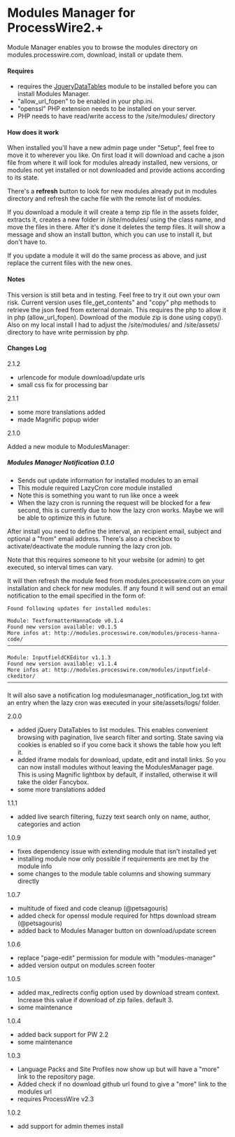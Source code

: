 # Modules Manager for ProcessWire2.+

Module Manager enables you to browse the modules directory on modules.processwire.com, download, install or update them.

#### Requires

- requires the [JqueryDataTables](http://modules.processwire.com/modules/jquery-data-tables/) module to be installed before you can install Modules Manager.
- "allow_url_fopen" to be enabled in your php.ini.
- "openssl" PHP extension needs to be installed on your server.
- PHP needs to have read/write access to the /site/modules/ directory

#### How does it work

When installed you'll have a new admin page under "Setup", feel free to move it to wherever you like. On first load it will download and cache a json file from where it will look for modules already installed, new versions, or modules not yet installed or not downloaded and provide actions according to its state.

There's a **refresh** button to look for new modules already put in modules directory and refresh the cache file with the remote list of modules.

If you download a module it will create a temp zip file in the assets folder, extracts it, creates a new folder in /site/modules/ using the class name, and move the files in there. After it's done it deletes the temp files. It will show a message and show an install button, which you can use to install it, but don't have to.

If you update a module it will do the same process as above, and just replace the current files with the new ones.

#### Notes

This version is still beta and in testing. Feel free to try it out own your own risk. Current version uses file_get_contents" and "copy" php methods to retrieve the json feed from external domain. This requires the php to allow it in php (allow_url_fopen). Download of the module zip is done using copy(). Also on my local install I had to adjust the /site/modules/ and /site/assets/ directory to have write permission by php.


#### Changes Log

2.1.2

- urlencode for module download/update urls
- small css fix for processing bar

2.1.1

- some more translations added
- made Magnific popup wider

2.1.0

Added a new module to ModulesManager:

##### Modules Manager Notification 0.1.0

- Sends out update information for installed modules to an email
- This module required LazyCron core module installed
- Note this is something you want to run like once a week
- When the lazy cron is running the request will be blocked for a few second, this is currently due to how the lazy cron works. Maybe we will be able to optimize this in future.

After install you need to define the interval, an recipient email, subject and optional a "from" email address. There's also a checkbox to activate/deactivate the module running the lazy cron job.

Note that this requires someone to hit your website (or admin) to get executed, so interval times can vary.

It will then refresh the module feed from modules.processwire.com on your installation and check for new modules. If any found it will send out an email notification to the email specified in the form of:

```
Found following updates for installed modules:

Module: TextformatterHannaCode v0.1.4
Found new version available: v0.1.5
More infos at: http://modules.processwire.com/modules/process-hanna-code/
––––––––––––––––––––––––––––––––––––––––––––––––––––––––––––––––––––––––––––––––––––––

Module: InputfieldCKEditor v1.1.3
Found new version available: v1.1.4
More infos at: http://modules.processwire.com/modules/inputfield-ckeditor/
––––––––––––––––––––––––––––––––––––––––––––––––––––––––––––––––––––––––––––––––––––––
```

It will also save a notification log modulesmanager_notification_log.txt  with an entry when the lazy cron was executed in your site/assets/logs/ folder.


2.0.0

- added jQuery DataTables to list modules. This enables convenient browsing with pagination, live search filter and sorting. State saving via cookies is enabled so if you come back it shows the table how you left it.
- added iframe modals for download, update, edit and install links. So you can now install modules without leaving the ModulesManager page. This is using Magnific lightbox by default, if installed, otherwise it will take the older Fancybox.
- some more translations added

1.1.1

- added live search filtering, fuzzy text search only on name, author, categories and action

1.0.9

- fixes dependency issue with extending module that isn't installed yet
- installing module now only possible if requirements are met by the module info
- some changes to the module table columns and showing summary directly

1.0.7

- multitude of fixed and code cleanup (@petsagouris)
- added check for openssl module required for https download stream (@petsagouris)
- added back to Modules Manager button on download/update screen

1.0.6

- replace "page-edit" permission for module with "modules-manager"
- added version output on modules screen footer

1.0.5

- added max_redirects config option used by download stream context. Increase this value if download of zip failes. default 3.
- some maintenance

1.0.4

- added back support for PW 2.2
- some maintenance

1.0.3

- Language Packs and Site Profiles now show up but will have a "more" link to the repository page.
- Added check if no download github url found to give a "more" link to the modules url
- requires ProcessWire v2.3

1.0.2

- add support for admin themes install

